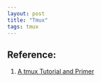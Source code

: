 ```yaml
---
layout: post
title: "Tmux"
tags: tmux
---
```


## Reference:
1. [A tmux Tutorial and Primer](http://www.danielmiessler.com/study/tmux/)

